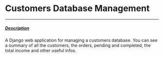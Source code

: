 # Customers Database Management

---

##### <u>Description</u>

A Django web application for managing a customers database. You can see a summary of all the customers, the orders, pending and completed, the total income and other useful infos.
